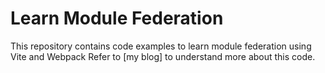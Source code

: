 # Learn Module Federation

This repository contains code examples to learn module federation using Vite and Webpack
Refer to [my blog] to understand more about this code.
